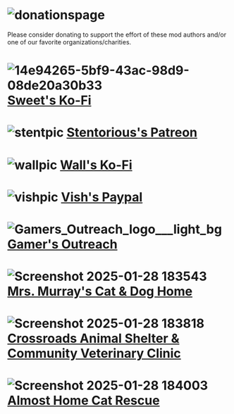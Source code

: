 # ![donationspage](https://github.com/user-attachments/assets/33bef0b9-b1ea-4d01-979e-8053dcb97dc2)

Please consider donating to support the effort of these mod authors and/or one of our favorite organizations/charities.





# ![14e94265-5bf9-43ac-98d9-08de20a30b33](https://github.com/user-attachments/assets/9ed3ec94-f4db-4260-af5b-1cf39bf7e4ad) [Sweet's Ko-Fi](https://ko-fi.com/sweetsixshooter)



# ![stentpic](https://github.com/user-attachments/assets/340bb0d1-4daf-4a21-9b0d-d279fcac4f41) [Stentorious's Patreon](https://www.patreon.com/stentorious)



# ![wallpic](https://github.com/user-attachments/assets/f9b38967-9ad8-4179-b829-8558d185670a) [Wall's Ko-Fi](https://ko-fi.com/wall_sogb)



# ![vishpic](https://github.com/user-attachments/assets/59a481e6-880f-4de7-b034-59db1c18428d) [Vish's Paypal](https://www.paypal.com/paypalme/Ungeziefi)



# ![Gamers_Outreach_logo___light_bg](https://github.com/user-attachments/assets/b83d75a6-92cb-4d48-b30d-b4814f9df51d) [Gamer's Outreach](https://gamersoutreach.org/donate/)



# ![Screenshot 2025-01-28 183543](https://github.com/user-attachments/assets/a953c79d-b123-4dc1-a4a5-0230a97272b2) [Mrs. Murray's Cat & Dog Home](https://mrsmurrays.co.uk/donate)



# ![Screenshot 2025-01-28 183818](https://github.com/user-attachments/assets/8453380f-c2c1-4b50-af1f-076a10544dce) [Crossroads Animal Shelter & Community Veterinary Clinic](https://crossroadsshelter.org/donate)



# ![Screenshot 2025-01-28 184003](https://github.com/user-attachments/assets/2ba0ccaf-956c-460e-a5ed-4e93c0660291) [Almost Home Cat Rescue](https://donorbox.org/one-time-donation-129)
